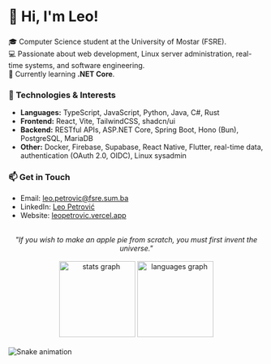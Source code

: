 # 👋 Hi, I'm Leo!

###

🎓 Computer Science student at the University of Mostar (FSRE).  
💻 Passionate about web development, Linux server administration, real-time systems, and software engineering.  
🌱 Currently learning **.NET Core**.

### 🚀 Technologies & Interests  
- **Languages:** TypeScript, JavaScript, Python, Java, C#, Rust
- **Frontend:** React, Vite, TailwindCSS, shadcn/ui
- **Backend:** RESTful APIs, ASP.NET Core, Spring Boot, Hono (Bun), PostgreSQL, MariaDB
- **Other:** Docker, Firebase, Supabase, React Native, Flutter, real-time data, authentication (OAuth 2.0, OIDC), Linux sysadmin

### 📫 Get in Touch  
- Email: [leo.petrovic@fsre.sum.ba](mailto:leo.petrovic@fsre.sum.ba)  
- LinkedIn: [Leo Petrović](https://www.linkedin.com/in/leo-petrovi%C4%87-7047b1162/)  
- Website: [leopetrovic.vercel.app](https://leopetrovic.vercel.app/)  

<br />

<div align="center">
  <i>"If you wish to make an apple pie from scratch, you must first invent the universe."</i>
</div>

<br />

<div align="center">
  <img src="https://github-readme-stats.vercel.app/api?username=mapokapo&hide_title=false&hide_rank=true&show_icons=true&include_all_commits=true&count_private=true&disable_animations=false&theme=dracula&locale=en&hide_border=false" height="150" alt="stats graph"  />
  <img src="https://github-readme-stats.vercel.app/api/top-langs?username=mapokapo&locale=en&hide_title=false&layout=compact&card_width=320&langs_count=5&theme=dracula&hide_border=false" height="150" alt="languages graph"  />
</div>

<br />

<img src="https://raw.githubusercontent.com/maurodesouza/maurodesouza/output/snake.svg" alt="Snake animation" />
